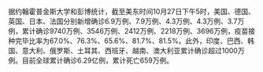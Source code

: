 据约翰霍普金斯大学和彭博统计，截至美东时间10月27日下午5时，美国、德国、英国、日本、法国分别新增确诊6.9万例、7.9万例、4.3万例、4.3万例、3.7万例，累计确诊9740万例、3546万例、2412万例、2218万例、3696万例，疫苗接种完毕比率为67.0%、76.3%、65.6%、81.7%、81.5%。此外，印度、巴西、韩国、意大利、俄罗斯、土耳其、西班牙、越南、澳大利亚累计确诊超过1000万例。目前全球累计确诊6.29亿例，累计死亡659万例。